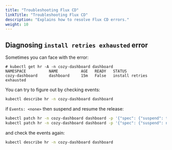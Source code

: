 ```yaml
---
title: "Troubleshooting Flux CD"
linkTitle: "Troubleshooting Flux CD"
description: "Explains how to resolve Flux CD errors."
weight: 10
---
```


## Diagnosing `install retries exhausted` error

Sometimes you can face with the error:

```console
# kubectl get hr -A -n cozy-dashboard dashboard
NAMESPACE          NAME          AGE   READY   STATUS
cozy-dashboard     dashboard     15m   False   install retries exhausted
```

You can try to figure out by checking events:

```bash
kubectl describe hr -n cozy-dashboard dashboard
```

if `Events: <none>` then suspend and resume the release:

```bash
kubectl patch hr -n cozy-dashboard dashboard -p '{"spec": {"suspend": true}}' --type=merge
kubectl patch hr -n cozy-dashboard dashboard -p '{"spec": {"suspend": null}}' --type=merge
```

and check the events again:

```bash
kubectl describe hr -n cozy-dashboard dashboard
```
